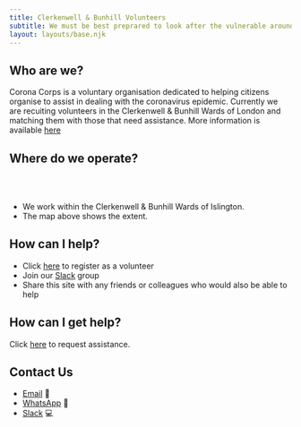 ```yaml
---
title: Clerkenwell & Bunhill Volunteers
subtitle: We must be best preprared to look after the vulnerable around us and prevent COVID-19 spreading faster than our health services can cope.
layout: layouts/base.njk
---
```


## Who are we?
  Corona Corps is a voluntary organisation dedicated to helping citizens organise to assist in dealing with the coronavirus epidemic.
  Currently we are recuiting volunteers in the Clerkenwell & Bunhill Wards of London and matching them with those that need assistance.
  More information is available [here](/about)

## Where do we operate?

<br/>
<div id="map"></div>
<br/>

- We work within the Clerkenwell & Bunhill Wards of Islington.
- The map above shows the extent.

## How can I help?

 - Click [here](/volunteer) to register as a volunteer
 - Join our [Slack](https://join.slack.com/t/clerkenwellbu-vjp1442/shared_invite/zt-cv2fynw4-aF4sMPZXrnQTiijx6lVoxg) group
 - Share this site with any friends or colleagues who would also be able to help

## How can I get help?

 Click [here](/assistance) to request assistance.


## Contact Us

 - [Email](mailto:clerkenwellmutualaid@gmail.com) 	📧 
 - [WhatsApp](https://chat.whatsapp.com/JwbuyUUwb6J0sepXEgLShr) 📲
 - [Slack](https://join.slack.com/t/clerkenwellbu-vjp1442/shared_invite/zt-cv2fynw4-aF4sMPZXrnQTiijx6lVoxg) 💻